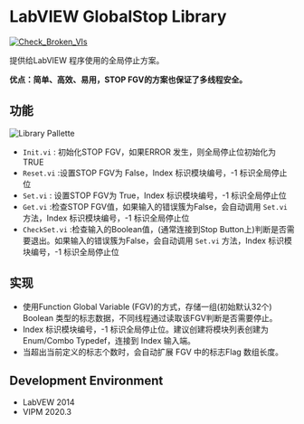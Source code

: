 # LabVIEW GlobalStop Library

[![Check_Broken_VIs](https://github.com/NEVSTOP-LAB/LabVIEW-GlobalStop-Library/actions/workflows/Check_Broken_VIs.yml/badge.svg)](https://github.com/NEVSTOP-LAB/LabVIEW-GlobalStop-Library/actions/workflows/Check_Broken_VIs.yml)

提供给LabVIEW 程序使用的全局停止方案。

**优点：简单、高效、易用，STOP FGV的方案也保证了多线程安全。**

## 功能

![Library Pallette](https://cloud.githubusercontent.com/assets/8196752/10752145/8288f624-7cc1-11e5-9700-e3740e08f571.png)

- `Init.vi` : 初始化STOP FGV，如果ERROR 发生，则全局停止位初始化为 TRUE
- `Reset.vi` :设置STOP FGV为 False，Index 标识模块编号，-1 标识全局停止位
- `Set.vi` : 设置STOP FGV为 True，Index 标识模块编号，-1 标识全局停止位
- `Get.vi` :检查STOP FGV值，如果输入的错误簇为False，会自动调用 `Set.vi` 方法，Index 标识模块编号，-1 标识全局停止位
- `CheckSet.vi` :检查输入的Boolean值，(通常连接到Stop Button上)判断是否需要退出。如果输入的错误簇为False，会自动调用 `Set.vi` 方法，Index 标识模块编号，-1 标识全局停止位

## 实现

- 使用Function Global Variable (FGV)的方式，存储一组(初始默认32个) Boolean 类型的标志数据，不同线程通过读取该FGV判断是否需要停止。
- Index 标识模块编号，-1 标识全局停止位。建议创建将模块列表创建为Enum/Combo Typedef，连接到 Index 输入端。
- 当超出当前定义的标志个数时，会自动扩展 FGV 中的标志Flag 数组长度。

## Development Environment

- LabVEW 2014
- VIPM 2020.3

